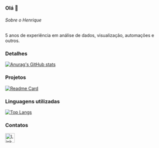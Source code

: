 ### Olá 👋

###### Sobre o Henrique
5 anos de experiência em análise de dados, visualização,  automações e outros.


### Detalhes

[![Anurag's GitHub stats](https://github-readme-stats.vercel.app/api?username=henrimagosso&show_icons=true&theme=dark)](https://github.com/anuraghazra/github-readme-stats)

### Projetos

[![Readme Card](https://github-readme-stats.vercel.app/api/pin/?username=henrimagosso&repo=Cancer-de-mama.github.io&theme=dark)](https://github.com/anuraghazra/github-readme-stats)


### Linguagens utilizadas

[![Top Langs](https://github-readme-stats.vercel.app/api/top-langs/?username=henrimagosso&layout=compact)](https://github.com/anuraghazra/github-readme-stats)

### Contatos

[<img src='https://img.shields.io/badge/LinkedIn-0077B5?style=for-the-badge&logo=linkedin&logoColor=white' alt='Linkedin' height='30'>](https://www.linkedin.com/in/henriquemagosso/)
